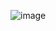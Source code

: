 ![image](https://user-images.githubusercontent.com/5036939/151174407-d8391bdc-c53f-46a0-aaa9-8c584e46843f.png)
